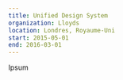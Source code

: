 ```yaml
---
title: Unified Design System
organization: Lloyds
location: Londres, Royaume-Uni
start: 2015-05-01
end: 2016-03-01
---
```


Ipsum
